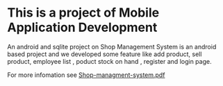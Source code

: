 # This is a project of Mobile Application Development
An android and sqlite project on Shop Management System is an android based project and we  developed some feature like add product, sell product, employee list , poduct stock on hand , register and login page. 

For more infomation see [Shop-managment-system.pdf](https://github.com/434huzaifa/Shop-Management-System/blob/main/Shop-managment-system.pdf)

